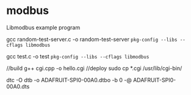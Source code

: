 # modbus
Libmodbus example program

gcc random-test-server.c -o random-test-server `pkg-config --libs --cflags libmodbus`

gcc test.c -o test `pkg-config --libs --cflags libmodbus`

//build
g++ cgi.cpp -o hello.cgi
//deploy
sudo cp *.cgi /usr/lib/cgi-bin/

dtc -O dtb -o ADAFRUIT-SPI0-00A0.dtbo -b 0 -@ ADAFRUIT-SPI0-00A0.dts
